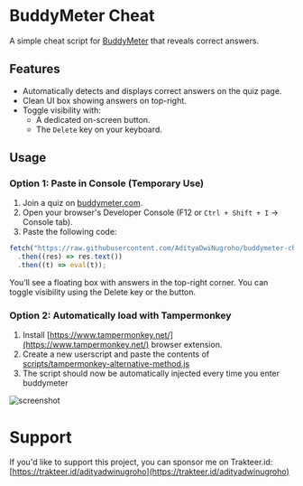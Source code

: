 # BuddyMeter Cheat

A simple cheat script for [BuddyMeter](https://buddymeter.com/) that reveals correct answers.

## Features

- Automatically detects and displays correct answers on the quiz page.
- Clean UI box showing answers on top-right.
- Toggle visibility with:
  - A dedicated on-screen button.
  - The `Delete` key on your keyboard.

## Usage

### Option 1: Paste in Console (Temporary Use)

1. Join a quiz on [buddymeter.com](https://buddymeter.com/).
2. Open your browser's Developer Console (F12 or `Ctrl + Shift + I` → Console tab).
3. Paste the following code:

```js
fetch("https://raw.githubusercontent.com/AdityaDwiNugroho/buddymeter-cheat/main/dist/bundle.js")
  .then((res) => res.text())
  .then((t) => eval(t));
```
You’ll see a floating box with answers in the top-right corner. You can toggle visibility using the Delete key or the button.

### Option 2: Automatically load with Tampermonkey
1. Install [https://www.tampermonkey.net/](https://www.tampermonkey.net/) browser extension.
2. Create a new userscript and paste the contents of [scripts/tampermonkey-alternative-method.js](https://github.com/AdityaDwiNugroho/buddymeter-cheat/scripts/tampermonkey-alternative-method.js)
3. The script should now be automatically injected every time you enter buddymeter
   
![screenshot](https://github.com/AdityaDwiNugroho/buddymeter-cheat/docs/screenshot_image.png)


# Support
If you'd like to support this project, you can sponsor me on Trakteer.id:
[https://trakteer.id/adityadwinugroho](https://trakteer.id/adityadwinugroho)
